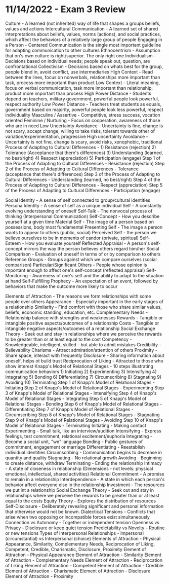 # 11/14/2022 - Exam 3 Review

Culture - A learned (not inherited) way of life that shapes a groups beliefs, values and actions
Intercultural Communication - A learned set of shared interpretations about beliefs, values, norms (actions), and social practices, which affect the behaviors of a relatively large group of people
Engaging in a Person - Centered Communication is the single most important guideline for adapting communication to other cultures
Ethnocentrism - Assumption that on's own culture is right/superior. The only right one
Individualism - Decisions based on individual needs; people speak out, question, are confrontational
Collectivism - Decisions based on whats best for the group, people blend in, avoid conflict, use intermediaries
High Context - Read between the lines, focus on nonverbals, relationships more important than task, process more important than product
Low Context - Literal meaning, focus on verbal communication, task more important than relationship, product more important than process
High Power Distance - Students depend on teachers, military government, powerful people look powerful, respect authority
Low Power Distance - Teachers treat students as equals, government based on majority, powerful people look less powerful, respect individuality
Masculine / Assertive - Competitive, stress success, vocation oriented
Feminine / Nurturing - Focus on cooperation, awareness of those who are in need
Low Uncertainty Avoidance - Uncertainty is fine, change is not scary, accept change, willing to take risks, tolerant towards other of variation/experimentation, progressive
High uncertainty Avoidance - Uncertainty is not fine, change is scary, avoid risks, xenophobic, traditional
Process of Adapting to Cultural Differences - 1) Resistance (rejection) 2) Tolerance (Acceptance that there's differences) 3) Understanding (learned, no best/right) 4) Respect (appreciation) 5) Participation (engage)
Step 1 of the Process of Adapting to Cultural Differences - Resistance (rejection)
Step 2 of the Process of Adapting to Cultural Differences - Tolerance (acceptance that there's differences)
Step 3 of the Process of Adapting to Cultural Differences - Understanding (learned, no best/right)
Step 4 of the Process of Adapting to Cultural Differences - Respect (appreciation)
Step 5 of the Process of Adapting to Cultural Differences - Participation (engage)

Social Identity - A sense of self connected to group/cultural identities
Persona Identity - A sense of self as a unique individual
Self - A constantly evolving understanding of oneself
Self-Talk - The nonvocal process of thinking (Interpersonal Communication)
Self-Concept - How you describe yourself at a given time
Material Self - The image of a person based on possessions, body most fundamental
Presenting Self - The image a person wants to appear to others (public, social)
Perceived Self - the person we believe ourselves to be in moments of candor (private, spiritual)
Self-Esteem - How you evaluate yourself
Reflected Appraisal - A person's self-concept mirrors the way the person believes others regard him/her
Social Comparison - Evaluation of oneself in terms of or by comparison to others
Reference Groups - Groups against which we compare ourselves (social comparison)
Particular/Significant Others - People whose opinion is important enough to affect one's self-concept (reflected appraisal)
Self-Monitoring - Awareness of one's self and the ability to adapt to the situation at hand
Self-Fulfilling Prophecy - An expectation of an event, followed by behaviors that make the outcome more likely to occur

Elements of Attraction - The reasons we form relationships with some people over others
Appearance - Especially important in the early stages of a relationship
Similarity - Find comfort with those who share similar values, beliefs, economic standing, education, etc.
Complementary Needs - Relationship balance with strengths and weaknesses
Rewards - Tangible or intangible positive aspects/outcomes of a relationship
Costs - Tangible or intangible negative aspects/outcomes of a relationship
Social Exchange Theory - Seek out and stay in relationships where we perceive the rewards to be greater than or at least equal to the cost
Competency - Knowledgeable, intelligent, skilled - but able to admit mistakes
Credibility - Believability
Charisma - Attract admiration/attention of others
Proximity - Share space, interact with frequently
Disclosure - Sharing information about oneself, helps ot build trust
Reciprocation of Liking - Attracted to those who show interest
Knapp's Model of Relational Stages - 10 steps illustrating communication behaviors 1) Initiating 2) Experimenting 3) Intensifying 4) Integrating 5) Bonding 6) Differentiating 7) Circumscribing 8) Stagnating 9) Avoiding 10) Terminating
Step 1 of Knapp's Model of Relational Stages - Initiating
Step 2 of Knapp's Model of Relational Stages - Experimenting
Step 3 of Knapp's Model of Relational Stages - Intensifying
Step 4 of Knapp's Model of Relational Stages - Integrating
Step 5 of Knapp's Model of Relational Stages - Bonding
Step 6 of Knapp's Model of Relational Stages - Differentiating
Step 7 of Knapp's Model of Relational Stages - Circumscribing
Step 8 of Knapp's Model of Relational Stages - Stagnating
Step 9 of Knapp's Model of Relational Stages - Avoiding
Step 10 of Knapp's Model of Relational Stages - Terminating
Initiating - Making contact
Experimenting - Small talk, like an interview/audition
Intensifying - Express feelings, test commitment, relational excitement/euphoria
Integrating - Become a social unit, "we" language
Bonding - Public gestures of commitment, engagement or marriage
Differentiating - Reestablish individual identities
Circumscribing - Communication begins to decrease in quantity and quality
Stagnating - No relational growth
Avoiding - Beginning to create distance, withdraw
Terminating - Ending the relationship
Intimacy - A state of closeness in relationship (Dimensions - not levels: physical emotional, intellectual, shared activities)
Relational Commitment - A promise to remain in a relationship
Interdependence - A state in which each person's behavior affect everyone else in the relationship
Investment - The resources we put int a relationship
Social Exchange Theory - Seek out and stay in relationships where we perceive the rewards to be greater than or at least equal to the costs
Equity Theory - Explores the distribution of resources
Self-Disclosure - Deliberately revealing significant and personal information that otherwise would not be known.
Dialectical Tensions - Conflicts that arise when two opposing or incompatible forces exist simultaneously
Connection vs Autonomy - Together or independent tension
Openness vs Privacy - Disclosure or keep quiet tension
Predictability vs Novelty - Routine or new tensions
Types of Interpersonal Relationships - Impersonal (circumstantial) vs Interpersonal (choice)
Elements of Attraction - Physical Appearance, Similarity, Complementary Needs, Reciprocation of Liking, Competent, Credible, Charismatic, Disclosure, Proximity
Element of Attraction - Physical Appearance
Element of Attraction - Similarity
Element of Attraction - Complementary Needs
Element of Attraction - Reciprocation of Liking
Element of Attraction - Competent
Element of Attraction - Credible
Element of Attraction - Charismatic
Element of Attraction - Disclosure
Element of Attraction - Proximity
